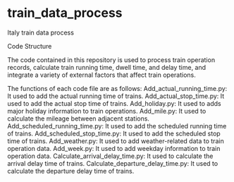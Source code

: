# train_data_process
Italy train data process

Code Structure

The code contained in this repository is used to process train operation records, calculate train running time, dwell time, and delay time, and integrate a variety of external factors that affect train operations.

The functions of each code file are as follows:
Add_actual_running_time.py: It used to add the actual running time of trains.
Add_actual_stop_time.py: It used to add the actual stop time of trains.
Add_holiday.py: It used to adds major holiday information to train operations.
Add_mile.py: It used to calculate the mileage between adjacent stations.
Add_scheduled_running_time.py: It used to add the scheduled running time of trains.
Add_scheduled_stop_time.py: It used to add the scheduled stop time of trains.
Add_weather.py: It used to add weather-related data to train operation data.
Add_week.py: It used to add weekday information to train operation data.
Calculate_arrival_delay_time.py: It used to calculate the arrival delay time of trains.
Calculate_departure_delay_time.py: It used to calculate the departure delay time of trains.
